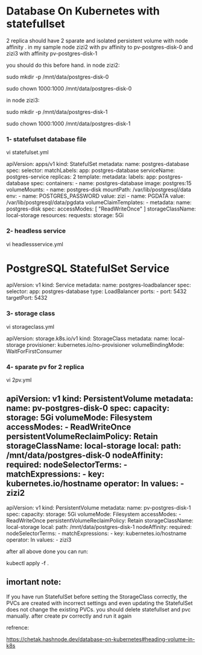 

# Database On Kubernetes with statefullset

2 replica should have 2 sparate and isolated persistent volume with node affinity . in my sample node zizi2 with pv affinity to pv-postgres-disk-0 and zizi3 with affinity pv-postgres-disk-1

you should do this before hand. in node zizi2:

 sudo mkdir -p /mnt/data/postgres-disk-0

sudo chown 1000:1000 /mnt/data/postgres-disk-0

in node zizi3:

sudo mkdir -p /mnt/data/postgres-disk-1

sudo chown 1000:1000  /mnt/data/postgres-disk-1


### 1- statefulset database file

vi statefulset.yml


  apiVersion: apps/v1
  kind: StatefulSet
  metadata:
    name: postgres-database
  spec:
    selector:
      matchLabels:
        app: postgres-database
    serviceName: postgres-service
    replicas: 2
    template:
      metadata:
        labels:
          app: postgres-database
      spec:
        containers:
          - name: postgres-database
            image: postgres:15
            volumeMounts:
              - name: postgres-disk
                mountPath: /var/lib/postgresql/data
            env:
              - name: POSTGRES_PASSWORD
                value: zizi
              - name: PGDATA
                value: /var/lib/postgresql/data/pgdata
    volumeClaimTemplates:
      - metadata:
          name: postgres-disk
        spec:
          accessModes: [ "ReadWriteOnce" ]
          storageClassName: local-storage
          resources:
            requests:
              storage: 5Gi




### 2- headless service 

 vi headlessservice.yml


  # PostgreSQL StatefulSet Service
  apiVersion: v1
  kind: Service
  metadata:
    name: postgres-loadbalancer
  spec:
    selector:
      app: postgres-database
    type: LoadBalancer
    ports:
      - port: 5432
        targetPort: 5432




### 3- storage class

vi storageclass.yml

  apiVersion: storage.k8s.io/v1
  kind: StorageClass
  metadata:
    name: local-storage
  provisioner: kubernetes.io/no-provisioner
  volumeBindingMode: WaitForFirstConsumer




### 4- sparate pv for 2 replica

 vi 2pv.yml

  apiVersion: v1
  kind: PersistentVolume
  metadata:
    name: pv-postgres-disk-0
  spec:
    capacity:
      storage: 5Gi
    volumeMode: Filesystem
    accessModes:
      - ReadWriteOnce
    persistentVolumeReclaimPolicy: Retain
    storageClassName: local-storage
    local:
      path: /mnt/data/postgres-disk-0
    nodeAffinity:
      required:
        nodeSelectorTerms:
        - matchExpressions:
          - key: kubernetes.io/hostname
            operator: In
            values:
            - zizi2
  ---
  apiVersion: v1
  kind: PersistentVolume
  metadata:
    name: pv-postgres-disk-1
  spec:
    capacity:
      storage: 5Gi
    volumeMode: Filesystem
    accessModes:
      - ReadWriteOnce
    persistentVolumeReclaimPolicy: Retain
    storageClassName: local-storage
    local:
      path: /mnt/data/postgres-disk-1
    nodeAffinity:
      required:
        nodeSelectorTerms:
        - matchExpressions:
          - key: kubernetes.io/hostname
            operator: In
            values:
            - zizi3
  




after all above done you can run:

 kubectl apply -f .

## imortant note:

If you have run StatefulSet before setting the StorageClass correctly, the PVCs are created with incorrect settings and even updating the StatefulSet does not change the existing PVCs.
you should delete statefullset and pvc manually. after create pv correctly  and run it again 













refrence:

https://chetak.hashnode.dev/database-on-kubernetes#heading-volume-in-k8s


